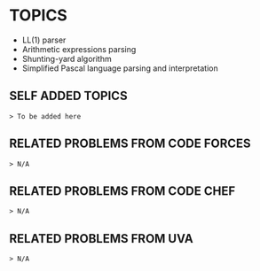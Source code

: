 # TOPICS
- LL(1) parser
- Arithmetic expressions parsing
- Shunting-yard algorithm
- Simplified Pascal language parsing and interpretation

## SELF ADDED TOPICS

    > To be added here

## RELATED PROBLEMS FROM CODE FORCES

    > N/A

## RELATED PROBLEMS FROM CODE CHEF

    > N/A

## RELATED PROBLEMS FROM UVA

    > N/A